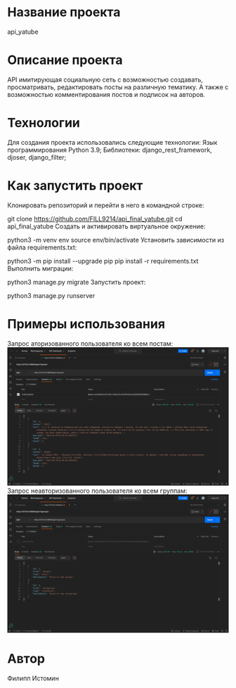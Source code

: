 # Название проекта
api_yatube

# Описание проекта
API имитирующая социальную сеть с возможностью создавать, просматривать, редактировать посты на различную тематику. А также с возможностью комментирования постов и подписок на авторов.

# Технологии
Для создания проекта использовались следующие технологии:
    Язык программирования Python 3.9;
    Библиотеки: django_rest_framework, djoser, django_filter;

# Как запустить проект

Клонировать репозиторий и перейти в него в командной строке:

git clone https://github.com/FILL9214/api_final_yatube.git
cd api_final_yatube
Cоздать и активировать виртуальное окружение:

python3 -m venv env
source env/bin/activate
Установить зависимости из файла requirements.txt:

python3 -m pip install --upgrade pip
pip install -r requirements.txt
Выполнить миграции:

python3 manage.py migrate
Запустить проект:

python3 manage.py runserver

# Примеры использования
Запрос аторизованного пользователя ко всем постам:
![Screenshot](https://github.com/FILL9214/api_final_yatube/blob/master/%D0%A1%D0%BD%D0%B8%D0%BC%D0%BE%D0%BA%20%D1%8D%D0%BA%D1%80%D0%B0%D0%BD%D0%B0%202023-04-29%20%D0%B2%2015.12.25.png)
Запрос неавторизованного пользователя ко всем группам:
![Screenshot](https://github.com/FILL9214/api_final_yatube/blob/master/%D0%A1%D0%BD%D0%B8%D0%BC%D0%BE%D0%BA%20%D1%8D%D0%BA%D1%80%D0%B0%D0%BD%D0%B0%202023-04-29%20%D0%B2%2015.13.03.png)

# Автор
Филипп Истомин
